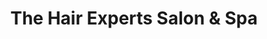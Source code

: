 ---
title: "The Hair Experts Salon & Spa"
url: /norton/the-hair-experts-salon-and-spa/
shop: beauty
---
